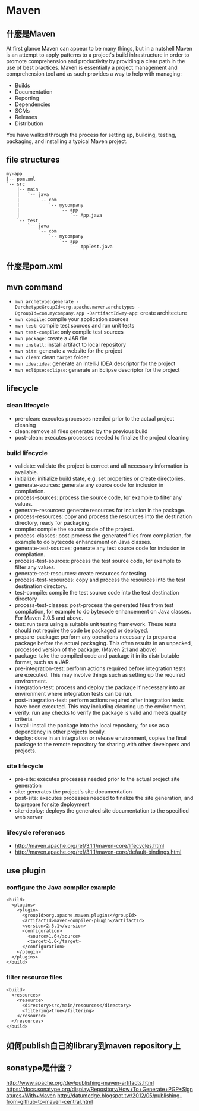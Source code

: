 # Maven

## 什麼是Maven

At first glance Maven can appear to be many things, but in a nutshell Maven is an attempt to apply patterns to a project's build infrastructure in order to promote comprehension and productivity by providing a clear path in the use of best practices. Maven is essentially a project management and comprehension tool and as such provides a way to help with managing:

* Builds
* Documentation
* Reporting
* Dependencies
* SCMs
* Releases
* Distribution

You have walked through the process for setting up, building, testing, packaging, and installing a typical Maven project.

## file structures

```
my-app
|-- pom.xml
`-- src
    |-- main
    |   `-- java
    |       `-- com
    |           `-- mycompany
    |               `-- app
    |                   `-- App.java
    `-- test
        `-- java
            `-- com
                `-- mycompany
                    `-- app
                        `-- AppTest.java
```

## 什麼是pom.xml

## mvn command

* `mvn archetype:generate -DarchetypeGroupId=org.apache.maven.archetypes -DgroupId=com.mycompany.app -DartifactId=my-app`: create architecture
* `mvn compile`: compile your application sources
* `mvn test`: compile test sources and run unit tests
* `mvn test-compile`: only compile test sources
* `mvn package`: create a JAR file
* `mvn install`: install artifact to local repository
* `mvn site`: generate a website for the project
* `mvn clean`: clean `target` folder
* `mvn idea:idea`: generate an IntelliJ IDEA descriptor for the project
* `mvn eclipse:eclipse`: generate an Eclipse descriptor for the project

## lifecycle
### clean lifecycle

* pre-clean: executes processes needed prior to the actual project cleaning
* clean: remove all files generated by the previous build
* post-clean: executes processes needed to finalize the project cleaning

### build lifecycle

* validate: validate the project is correct and all necessary information is available.
* initialize: initialize build state, e.g. set properties or create directories.
* generate-sources: generate any source code for inclusion in compilation.
* process-sources: process the source code, for example to filter any values.
* generate-resources: generate resources for inclusion in the package.
* process-resources: copy and process the resources into the destination directory, ready for packaging.
* compile: compile the source code of the project.
* process-classes: post-process the generated files from compilation, for example to do bytecode enhancement on Java classes.
* generate-test-sources: generate any test source code for inclusion in compilation.
* process-test-sources: process the test source code, for example to filter any values.
* generate-test-resources: create resources for testing.
* process-test-resources: copy and process the resources into the test destination directory.
* test-compile: compile the test source code into the test destination directory
* process-test-classes: post-process the generated files from test compilation, for example to do bytecode enhancement on Java classes. For Maven 2.0.5 and above.
* test: run tests using a suitable unit testing framework. These tests should not require the code be packaged or deployed.
* prepare-package: perform any operations necessary to prepare a package before the actual packaging. This often results in an unpacked, processed version of the package. (Maven 2.1 and above)
* package: take the compiled code and package it in its distributable format, such as a JAR.
* pre-integration-test: perform actions required before integration tests are executed. This may involve things such as setting up the required environment.
* integration-test: process and deploy the package if necessary into an environment where integration tests can be run.
* post-integration-test: perform actions required after integration tests have been executed. This may including cleaning up the environment.
* verify: run any checks to verify the package is valid and meets quality criteria.
* install: install the package into the local repository, for use as a dependency in other projects locally.
* deploy: done in an integration or release environment, copies the final package to the remote repository for sharing with other developers and projects.

### site lifecycle

* pre-site: executes processes needed prior to the actual project site generation
* site: generates the project's site documentation
* post-site: executes processes needed to finalize the site generation, and to prepare for site deployment
* site-deploy: deploys the generated site documentation to the specified web server

### lifecycle references

* http://maven.apache.org/ref/3.1.1/maven-core/lifecycles.html
* http://maven.apache.org/ref/3.1.1/maven-core/default-bindings.html

## use plugin

### configure the Java compiler example
```
<build>
  <plugins>
    <plugin>
      <groupId>org.apache.maven.plugins</groupId>
      <artifactId>maven-compiler-plugin</artifactId>
      <version>2.5.1</version>
      <configuration>
        <source>1.6</source>
        <target>1.6</target>
      </configuration>
    </plugin>
  </plugins>
</build>
```

### filter resource files
```
<build>
  <resources>
    <resource>
      <directory>src/main/resources</directory>
      <filtering>true</filtering>
    </resource>
  </resources>
</build>
```

## 如何publish自己的library到maven repository上
## sonatype是什麼？

http://www.apache.org/dev/publishing-maven-artifacts.html
https://docs.sonatype.org/display/Repository/How+To+Generate+PGP+Signatures+With+Maven
http://datumedge.blogspot.tw/2012/05/publishing-from-github-to-maven-central.html